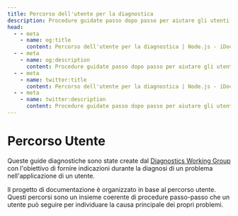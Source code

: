 ```yaml
---
title: Percorso dell'utente per la diagnostica
description: Procedure guidate passo dopo passo per aiutare gli utenti a diagnosticare e trovare la causa radice dei problemi nelle loro applicazioni.
head:
  - - meta
    - name: og:title
      content: Percorso dell'utente per la diagnostica | Node.js - iDoc.dev
  - - meta
    - name: og:description
      content: Procedure guidate passo dopo passo per aiutare gli utenti a diagnosticare e trovare la causa radice dei problemi nelle loro applicazioni.
  - - meta
    - name: twitter:title
      content: Percorso dell'utente per la diagnostica | Node.js - iDoc.dev
  - - meta
    - name: twitter:description
      content: Procedure guidate passo dopo passo per aiutare gli utenti a diagnosticare e trovare la causa radice dei problemi nelle loro applicazioni.
---
```



# Percorso Utente

Queste guide diagnostiche sono state create dal [Diagnostics Working Group](https://github.com/nodejs/diagnostics) con l'obiettivo di fornire indicazioni durante la diagnosi di un problema nell'applicazione di un utente.

Il progetto di documentazione è organizzato in base al percorso utente. Questi percorsi sono un insieme coerente di procedure passo-passo che un utente può seguire per individuare la causa principale dei propri problemi.

